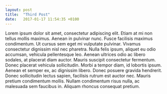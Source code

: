 ```yaml
---
layout: post
title:  "Third Post"
date:   2017-01-17 11:54:35 +0100
---
```

Lorem ipsum dolor sit amet, consectetur adipiscing elit. Etiam at mi non tellus mollis maximus. Aenean in pulvinar nunc. Fusce facilisis maximus condimentum. Ut cursus sem eget mi vulputate pulvinar. Vivamus consectetur dignissim nisl nec pharetra. Nulla felis ipsum, aliquet eu odio accumsan, vehicula pellentesque leo. Aenean ultrices odio ac libero sodales, at placerat diam auctor. Mauris suscipit consectetur fermentum. Donec placerat vehicula sollicitudin. Morbi a tempor diam, id lobortis ipsum. Aenean et semper ex, ac dignissim libero. Donec posuere gravida hendrerit. Donec sollicitudin lectus sapien, facilisis rutrum est auctor nec. Mauris pretium condimentum mollis. Nullam condimentum risus nulla, ac malesuada sem faucibus in. Aliquam rhoncus consequat pretium.